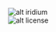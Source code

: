![alt iridium](https://raw.githubusercontent.com/IridiumProject/IridiumOS/main/.github/iridium.png)<br>
![alt license](https://img.shields.io/github/license/IridiumProject/IridiumOS?style=plastic)
